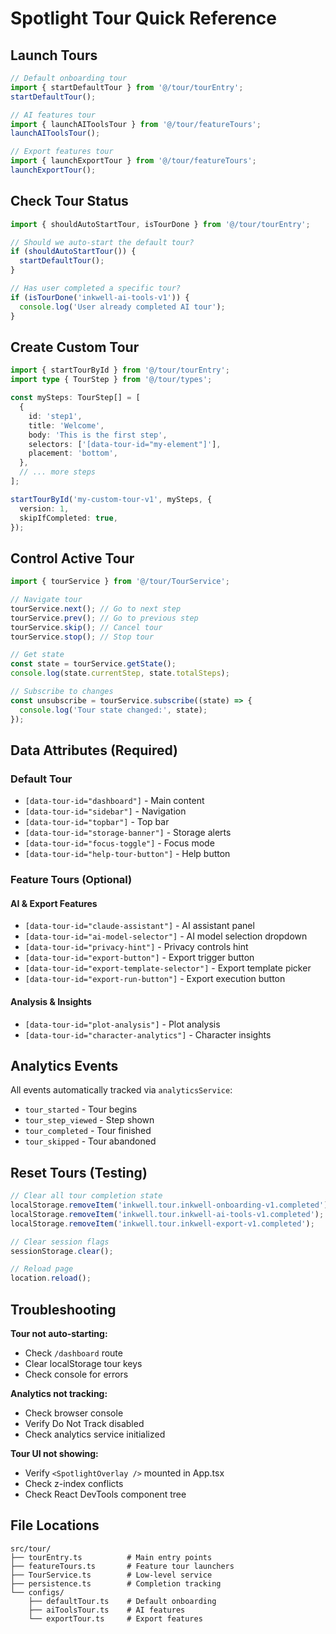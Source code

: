 # Spotlight Tour Quick Reference

## Launch Tours

```typescript
// Default onboarding tour
import { startDefaultTour } from '@/tour/tourEntry';
startDefaultTour();

// AI features tour
import { launchAIToolsTour } from '@/tour/featureTours';
launchAIToolsTour();

// Export features tour
import { launchExportTour } from '@/tour/featureTours';
launchExportTour();
```

## Check Tour Status

```typescript
import { shouldAutoStartTour, isTourDone } from '@/tour/tourEntry';

// Should we auto-start the default tour?
if (shouldAutoStartTour()) {
  startDefaultTour();
}

// Has user completed a specific tour?
if (isTourDone('inkwell-ai-tools-v1')) {
  console.log('User already completed AI tour');
}
```

## Create Custom Tour

```typescript
import { startTourById } from '@/tour/tourEntry';
import type { TourStep } from '@/tour/types';

const mySteps: TourStep[] = [
  {
    id: 'step1',
    title: 'Welcome',
    body: 'This is the first step',
    selectors: ['[data-tour-id="my-element"]'],
    placement: 'bottom',
  },
  // ... more steps
];

startTourById('my-custom-tour-v1', mySteps, {
  version: 1,
  skipIfCompleted: true,
});
```

## Control Active Tour

```typescript
import { tourService } from '@/tour/TourService';

// Navigate tour
tourService.next(); // Go to next step
tourService.prev(); // Go to previous step
tourService.skip(); // Cancel tour
tourService.stop(); // Stop tour

// Get state
const state = tourService.getState();
console.log(state.currentStep, state.totalSteps);

// Subscribe to changes
const unsubscribe = tourService.subscribe((state) => {
  console.log('Tour state changed:', state);
});
```

## Data Attributes (Required)

### Default Tour

- `[data-tour-id="dashboard"]` - Main content
- `[data-tour-id="sidebar"]` - Navigation
- `[data-tour-id="topbar"]` - Top bar
- `[data-tour-id="storage-banner"]` - Storage alerts
- `[data-tour-id="focus-toggle"]` - Focus mode
- `[data-tour-id="help-tour-button"]` - Help button

### Feature Tours (Optional)

#### AI & Export Features

- `[data-tour-id="claude-assistant"]` - AI assistant panel
- `[data-tour-id="ai-model-selector"]` - AI model selection dropdown
- `[data-tour-id="privacy-hint"]` - Privacy controls hint
- `[data-tour-id="export-button"]` - Export trigger button
- `[data-tour-id="export-template-selector"]` - Export template picker
- `[data-tour-id="export-run-button"]` - Export execution button

#### Analysis & Insights

- `[data-tour-id="plot-analysis"]` - Plot analysis
- `[data-tour-id="character-analytics"]` - Character insights

## Analytics Events

All events automatically tracked via `analyticsService`:

- `tour_started` - Tour begins
- `tour_step_viewed` - Step shown
- `tour_completed` - Tour finished
- `tour_skipped` - Tour abandoned

## Reset Tours (Testing)

```javascript
// Clear all tour completion state
localStorage.removeItem('inkwell.tour.inkwell-onboarding-v1.completed');
localStorage.removeItem('inkwell.tour.inkwell-ai-tools-v1.completed');
localStorage.removeItem('inkwell.tour.inkwell-export-v1.completed');

// Clear session flags
sessionStorage.clear();

// Reload page
location.reload();
```

## Troubleshooting

**Tour not auto-starting:**

- Check `/dashboard` route
- Clear localStorage tour keys
- Check console for errors

**Analytics not tracking:**

- Check browser console
- Verify Do Not Track disabled
- Check analytics service initialized

**Tour UI not showing:**

- Verify `<SpotlightOverlay />` mounted in App.tsx
- Check z-index conflicts
- Check React DevTools component tree

## File Locations

```
src/tour/
├── tourEntry.ts          # Main entry points
├── featureTours.ts       # Feature tour launchers
├── TourService.ts        # Low-level service
├── persistence.ts        # Completion tracking
└── configs/
    ├── defaultTour.ts    # Default onboarding
    ├── aiToolsTour.ts    # AI features
    └── exportTour.ts     # Export features
```
